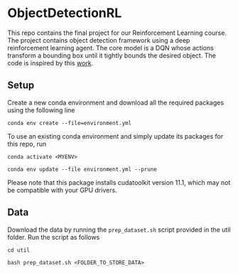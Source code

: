 # ObjectDetectionRL
This repo contains the final project for our Reinforcement Learning course. The project contains object detection
framework using a deep reinforcement learning agent. The core model is a DQN
whose actions transform a bounding box until it tightly bounds the desired object.
The code is inspired by this [work](https://github.com/rayansamy/Active-Object-Localization-Deep-Reinforcement-Learning).

## Setup

Create a new conda environment and download all the required packages using the following line

`conda env create --file=environment.yml`

To use an existing conda environment and simply update its packages for this repo, run

`conda activate <MYENV>`

`conda env update --file environment.yml --prune`

Please note that this package installs cudatoolkit version 11.1, which may not be compatible with your GPU drivers.

## Data 

Download the data by running the `prep_dataset.sh` script provided
in the util folder. Run the script as follows

`cd util`

`bash prep_dataset.sh <FOLDER_TO_STORE_DATA>`

